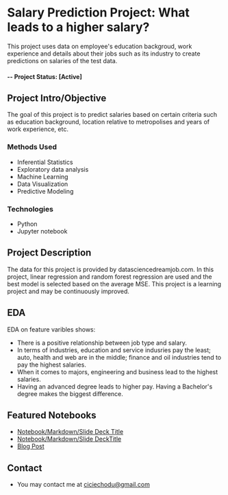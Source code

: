 
# Salary Prediction Project: What leads to a higher salary?
This project uses data on employee's education backgroud, work experience and details about their jobs such as its industry to create predictions on salaries of the test data.

#### -- Project Status: [Active]

## Project Intro/Objective
The goal of this project is to predict salaries based on certain criteria such as education background, location relative to metropolises and years of work experience, etc.

### Methods Used
* Inferential Statistics
* Exploratory data analysis 
* Machine Learning
* Data Visualization
* Predictive Modeling

### Technologies
* Python
* Jupyter notebook

## Project Description
The data for this project is provided by datasciencedreamjob.com.
In this project, linear regression and random forest regression are used and the best model is selected based on the average MSE.
This project is a learning project and may be continuously improved.

## EDA
EDA on feature varibles shows:


* There is a positive relationship between job type and salary.
* In terms of industries, education and service indusries pay the least; auto, health and web are in the middle; finance and oil industries tend to pay the highest salaries. 
* When it comes to majors, engineering and business lead to the highest salaries. 
* Having an advanced degree leads to higher pay. Having a Bachelor's degree makes the biggest difference.


## Featured Notebooks
* [Notebook/Markdown/Slide Deck Title](link)
* [Notebook/Markdown/Slide DeckTitle](link)
* [Blog Post](link)


## Contact
* You may contact me at ciciechodu@gmail.com
